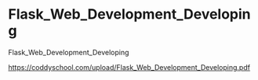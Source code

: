 # Flask_Web_Development_Developing
Flask_Web_Development_Developing


https://coddyschool.com/upload/Flask_Web_Development_Developing.pdf
